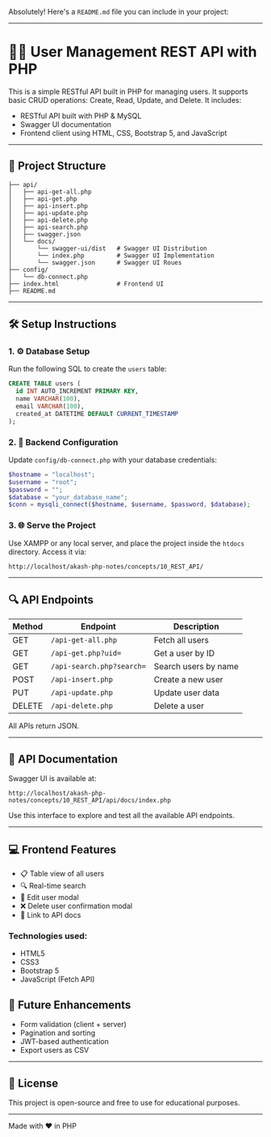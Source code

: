 Absolutely! Here's a `README.md` file you can include in your project:

---

# 🧑‍💻 User Management REST API with PHP

This is a simple RESTful API built in PHP for managing users. It supports basic CRUD operations: Create, Read, Update, and Delete. It includes:

- RESTful API built with PHP & MySQL
- Swagger UI documentation
- Frontend client using HTML, CSS, Bootstrap 5, and JavaScript

---

## 📁 Project Structure

```
├── api/
│   ├── api-get-all.php
│   ├── api-get.php
│   ├── api-insert.php
│   ├── api-update.php
│   ├── api-delete.php
│   ├── api-search.php
│   ├── swagger.json
│   └── docs/
│       └── swagger-ui/dist   # Swagger UI Distribution
│       └── index.php         # Swagger UI Implementation
│       └── swagger.json      # Swagger UI Roues
├── config/
│   └── db-connect.php
├── index.html                # Frontend UI
├── README.md
```

---

## 🛠️ Setup Instructions

### 1. ⚙️ Database Setup

Run the following SQL to create the `users` table:

```sql
CREATE TABLE users (
  id INT AUTO_INCREMENT PRIMARY KEY,
  name VARCHAR(100),
  email VARCHAR(100),
  created_at DATETIME DEFAULT CURRENT_TIMESTAMP
);
```

### 2. 💾 Backend Configuration

Update `config/db-connect.php` with your database credentials:

```php
$hostname = "localhost";
$username = "root";
$password = "";
$database = "your_database_name";
$conn = mysqli_connect($hostname, $username, $password, $database);
```

### 3. 🌐 Serve the Project

Use XAMPP or any local server, and place the project inside the `htdocs` directory. Access it via:

```
http://localhost/akash-php-notes/concepts/10_REST_API/
```

---

## 🔍 API Endpoints

| Method | Endpoint            | Description               |
|--------|---------------------|---------------------------|
| GET    | `/api-get-all.php`  | Fetch all users           |
| GET    | `/api-get.php?uid=` | Get a user by ID          |
| GET    | `/api-search.php?search=` | Search users by name   |
| POST   | `/api-insert.php`   | Create a new user         |
| PUT    | `/api-update.php`   | Update user data          |
| DELETE | `/api-delete.php`   | Delete a user             |

All APIs return JSON.

---

## 📖 API Documentation

Swagger UI is available at:

```
http://localhost/akash-php-notes/concepts/10_REST_API/api/docs/index.php
```


Use this interface to explore and test all the available API endpoints.

---

## 💻 Frontend Features

- 📋 Table view of all users
- 🔍 Real-time search
- 📝 Edit user modal
- ❌ Delete user confirmation modal
- 📑 Link to API docs

### Technologies used:
- HTML5
- CSS3
- Bootstrap 5
- JavaScript (Fetch API)

## 📌 Future Enhancements

- Form validation (client + server)
- Pagination and sorting
- JWT-based authentication
- Export users as CSV

---

## 📃 License

This project is open-source and free to use for educational purposes.

---

Made with ❤️ in PHP
